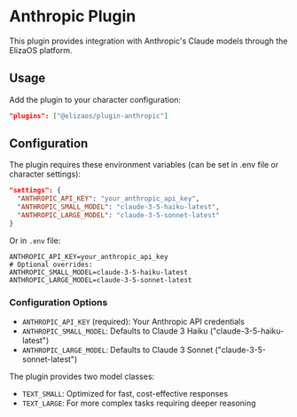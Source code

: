 # Anthropic Plugin

This plugin provides integration with Anthropic's Claude models through the ElizaOS platform.

## Usage

Add the plugin to your character configuration:

```json
"plugins": ["@elizaos/plugin-anthropic"]
```

## Configuration

The plugin requires these environment variables (can be set in .env file or character settings):

```json
"settings": {
  "ANTHROPIC_API_KEY": "your_anthropic_api_key",
  "ANTHROPIC_SMALL_MODEL": "claude-3-5-haiku-latest",
  "ANTHROPIC_LARGE_MODEL": "claude-3-5-sonnet-latest"
}
```

Or in `.env` file:

```
ANTHROPIC_API_KEY=your_anthropic_api_key
# Optional overrides:
ANTHROPIC_SMALL_MODEL=claude-3-5-haiku-latest
ANTHROPIC_LARGE_MODEL=claude-3-5-sonnet-latest
```

### Configuration Options

- `ANTHROPIC_API_KEY` (required): Your Anthropic API credentials
- `ANTHROPIC_SMALL_MODEL`: Defaults to Claude 3 Haiku ("claude-3-5-haiku-latest")
- `ANTHROPIC_LARGE_MODEL`: Defaults to Claude 3 Sonnet ("claude-3-5-sonnet-latest")

The plugin provides two model classes:

- `TEXT_SMALL`: Optimized for fast, cost-effective responses
- `TEXT_LARGE`: For more complex tasks requiring deeper reasoning
